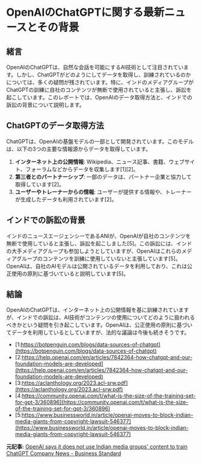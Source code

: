 # OpenAIのChatGPTに関する最新ニュースとその背景

## 緒言

OpenAIのChatGPTは、自然な会話を可能にするAI技術として注目されています。しかし、ChatGPTがどのようにしてデータを取得し、訓練されているのかについては、多くの疑問が残されています。特に、インドのメディアグループがChatGPTの訓練に自社のコンテンツが無断で使用されていると主張し、訴訟を起こしています。このレポートでは、OpenAIのデータ取得方法と、インドでの訴訟の背景について説明します。

## ChatGPTのデータ取得方法

ChatGPTは、OpenAIの基盤モデルの一部として開発されています。このモデルは、以下の3つの主要な情報源からデータを取得しています。

1. **インターネット上の公開情報**: Wikipedia、ニュース記事、書籍、ウェブサイト、フォーラムなどからデータを収集します[1][2]。
2. **第三者とのパートナーシップ**: 一部のデータは、パートナー企業と協力して取得しています[2]。
3. **ユーザーやトレーナーからの情報**: ユーザーが提供する情報や、トレーナーが生成したデータも利用されています[2]。

## インドでの訴訟の背景

インドのニュースエージェンシーであるANIが、OpenAIが自社のコンテンツを無断で使用していると主張し、訴訟を起こしました[5]。この訴訟には、インドの大手メディアグループも参加しようとしていますが、OpenAIはこれらのメディアグループのコンテンツを訓練に使用していないと主張しています[5]。OpenAIは、自社のAIモデルは公開されているデータを利用しており、これは公正使用の原則に基づいていると説明しています[5]。

## 結論

OpenAIのChatGPTは、インターネット上の公開情報を基に訓練されていますが、インドでの訴訟は、AI技術がコンテンツの使用についてどのように扱われるべきかという疑問を引き起こしています。OpenAIは、公正使用の原則に基づいてデータを利用しているとしていますが、法的な議論は今後も続きそうです。

- [1:https://botpenguin.com/blogs/data-sources-of-chatgpt](https://botpenguin.com/blogs/data-sources-of-chatgpt)
- [2:https://help.openai.com/en/articles/7842364-how-chatgpt-and-our-foundation-models-are-developed](https://help.openai.com/en/articles/7842364-how-chatgpt-and-our-foundation-models-are-developed)
- [3:https://aclanthology.org/2023.acl-srw.pdf](https://aclanthology.org/2023.acl-srw.pdf)
- [4:https://community.openai.com/t/what-is-the-size-of-the-training-set-for-gpt-3/360896](https://community.openai.com/t/what-is-the-size-of-the-training-set-for-gpt-3/360896)
- [5:https://www.businessworld.in/article/openai-moves-to-block-indian-media-giants-from-copyright-lawsuit-546377](https://www.businessworld.in/article/openai-moves-to-block-indian-media-giants-from-copyright-lawsuit-546377)


**元記事:** [OpenAI says it does not use Indian media groups' content to train ChatGPT Company News - Business Standard](https://www.business-standard.com/companies/news/openai-says-it-does-not-use-indian-media-groups-content-to-train-chatgpt-125021201254_1.html)